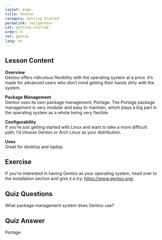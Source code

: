 ```yaml
---
layout: page
title: Gentoo
category: Getting Started
permalink: /en/gentoo/
cat: getting-started
order: 8
ref: gentoo
lang: en
---
```

## Lesson Content

**Overview**  
Gentoo offers ridiculous flexibility with the operating system at a price. It’s made for advanced users who don’t mind getting their hands dirty with the system.

**Package Management**  
Gentoo uses its own package management, Portage. The Portage package management is very modular and easy to maintain, which plays a big part in the operating system as a whole being very flexible.

**Configurability**  
If you’re just getting started with Linux and want to take a more difficult path, I’d choose Gentoo or Arch Linux as your distribution.

**Uses**  
Great for desktop and laptop.

## Exercise

If you're interested in having Gentoo as your operating system, head over to the installation section and give it a try: <https://www.gentoo.org/>

## Quiz Questions

What package management system does Gentoo use?  
  
  
  
  
  
  
  
  
  
  
  
  
  
  
  
  
  
  
  
  
  
  
  
  
  
  


## Quiz Answer

Portage